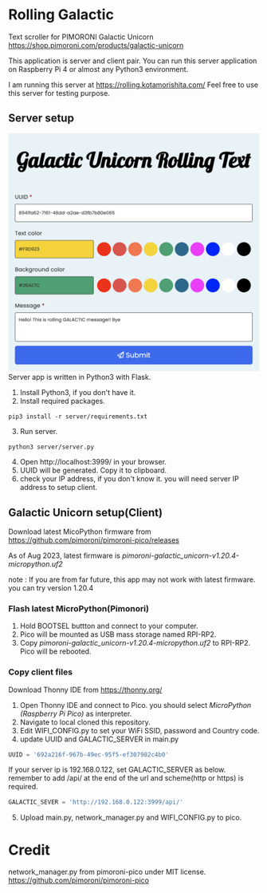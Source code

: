 # Rolling Galactic
Text scroller for PIMORONI Galactic Unicorn
https://shop.pimoroni.com/products/galactic-unicorn

This application is server and client pair.
You can run this server application on Raspberry Pi 4 or almost any Python3 environment.

I am running this server at https://rolling.kotamorishita.com/ 
Feel free to use this server for testing purpose.

## Server setup
![lib directory contents](/server_screen.png)
Server app is written in Python3 with Flask.
1. Install Python3, if you don't have it.
2. Install required packages.
```
pip3 install -r server/requirements.txt
```
3. Run server.
```
python3 server/server.py
```
4. Open http://localhost:3999/ in your browser.
5. UUID will be generated. Copy it to clipboard.
6. check your IP address, if you don't know it. you will need server IP address to setup client.


## Galactic Unicorn setup(Client)
Download latest MicoPython firmware from https://github.com/pimoroni/pimoroni-pico/releases

As of Aug 2023, latest firmware is *pimoroni-galactic_unicorn-v1.20.4-micropython.uf2*

note : If you are from far future, this app may not work with latest firmware. you can try version 1.20.4

### Flash latest MicroPython(Pimonori)
1. Hold BOOTSEL buttton and connect to your computer. 
2. Pico will be mounted as USB mass storage named RPI-RP2.
3. Copy *pimoroni-galactic_unicorn-v1.20.4-micropython.uf2* to RPI-RP2. Pico will be rebooted.

### Copy client files
Download Thonny IDE from https://thonny.org/
1. Open Thonny IDE and connect to Pico. you should select *MicroPython (Raspberry Pi Pico)* as interpreter.
2. Navigate to local cloned this repository.
3. Edit WIFI_CONFIG.py to set your WiFi SSID, password and Country code.
4. update UUID and GALACTIC_SERVER in main.py
```python
UUID = '692a216f-967b-49ec-95f5-ef307982c4b0'
```
If your server ip is 192.168.0.122, set GALACTIC_SERVER as below.
remember to add /api/ at the end of the url and scheme(http or https) is required.
```python
GALACTIC_SEVER = 'http://192.168.0.122:3999/api/'
```

5. Upload main.py, network_manager.py and WIFI_CONFIG.py to pico.


# Credit
network_manager.py from pimoroni-pico under MIT license.
https://github.com/pimoroni/pimoroni-pico